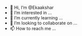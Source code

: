- 👋 Hi, I’m @Ekaakshar
- 👀 I’m interested in ...
- 🌱 I’m currently learning ...
- 💞️ I’m looking to collaborate on ...
- 📫 How to reach me ...

<!---
Ekaakshar/Ekaakshar is a ✨ special ✨ repository because its `README.md` (this file) appears on your GitHub profile.
You can click the Preview link to take a look at your changes.
--->
